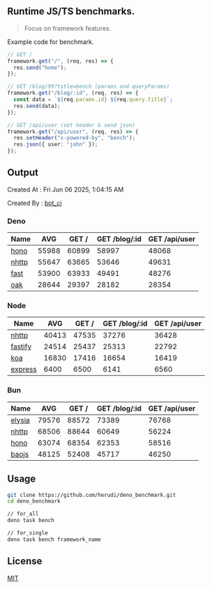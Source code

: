 ## Runtime JS/TS benchmarks.

> Focus on framework features.

Example code for benchmark.
```ts
// GET /
framework.get("/", (req, res) => {
  res.send("home");
});

// GET /blog/99?title=bench (params and queryParams)
framework.get("/blog/:id", (req, res) => {
  const data = `${req.params.id} ${req.query.title}`;
  res.send(data);
});

// GET /api/user (set header & send json)
framework.get("/api/user", (req, res) => {
  res.setHeader("x-powered-by", "bench");
  res.json({ user: "john" });
});
```

## Output
Created At : Fri Jun 06 2025, 1:04:15 AM

Created By : [bot_ci](https://github.com/herudi/deno_benchmarks/commits?author=github-actions%5Bbot%5D)


### Deno
|Name|AVG|GET /|GET /blog/:id|GET /api/user|
|----|----|----|----|----|
|[hono](https://github.com/honojs/hono)|55988|60899|58997|48068|
|[nhttp](https://github.com/nhttp/nhttp)|55647|63665|53646|49631|
|[fast](https://github.com/danteissaias/fast)|53900|63933|49491|48276|
|[oak](https://github.com/oakserver/oak)|28644|29397|28182|28354|
  


### Node
|Name|AVG|GET /|GET /blog/:id|GET /api/user|
|----|----|----|----|----|
|[nhttp](https://github.com/nhttp/nhttp)|40413|47535|37276|36428|
|[fastify](https://github.com/fastify/fastify)|24514|25437|25313|22792|
|[koa](https://github.com/koajs/koa)|16830|17416|16654|16419|
|[express](https://github.com/expressjs/express)|6400|6500|6141|6560|
  


### Bun
|Name|AVG|GET /|GET /blog/:id|GET /api/user|
|----|----|----|----|----|
|[elysia](https://github.com/elysiajs/elysia)|79576|88572|73389|76768|
|[nhttp](https://github.com/nhttp/nhttp)|68506|88644|60649|56224|
|[hono](https://github.com/honojs/hono)|63074|68354|62353|58516|
|[baojs](https://github.com/mattreid1/baojs)|48125|52408|45717|46250|
  



## Usage

```bash
git clone https://github.com/herudi/deno_benchmark.git
cd deno_benchmark

// for_all
deno task bench

// for_single
deno task bench framework_name
```

## License

[MIT](LICENSE)

